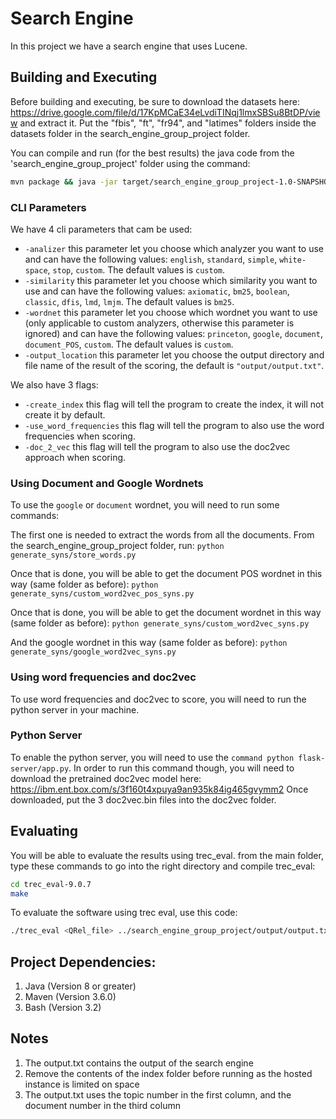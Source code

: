 # Search Engine
In this project we have a search engine that uses Lucene.
## Building and Executing

Before building and executing, be sure to download the datasets here: https://drive.google.com/file/d/17KpMCaE34eLvdiTINqj1lmxSBSu8BtDP/view and extract it.
Put the "fbis", "ft", "fr94", and "latimes" folders inside the datasets folder in the search_engine_group_project folder.

You can compile and run (for the best results) the java code from the 'search_engine_group_project' folder using the command:
```sh
mvn package && java -jar target/search_engine_group_project-1.0-SNAPSHOT.jar -use_word_frequencies -create_index -doc_2_vec
```

### CLI Parameters

We have 4 cli parameters that cam be used:
- ```-analizer``` this parameter let you choose which analyzer you want to use and can have the following values: 
```english```, ```standard```, ```simple```, ```white-space```, ```stop```, ```custom```.
The default values is ```custom```.
- ```-similarity``` this parameter let you choose which similarity you want to use and can have the following values: 
```axiomatic```, ```bm25```, ```boolean```, ```classic```, ```dfis```, ```lmd```, ```lmjm```.
The default values is ```bm25```.
- ```-wordnet``` this parameter let you choose which wordnet you want to use (only applicable to custom analyzers, otherwise this parameter is ignored)
 and can have the following values: ```princeton```, ```google```, ```document```, ```document_POS```, ```custom```.
The default values is ```custom```.
- ```-output_location``` this parameter let you choose the output directory and file name of the result of the scoring, the default is ```"output/output.txt"```.

We also have 3 flags:
- ```-create_index``` this flag will tell the program to create the index, it will not create it by default.
- ```-use_word_frequencies``` this flag will tell the program to also use the word frequencies when scoring.
- ```-doc_2_vec``` this flag will tell the program to also use the doc2vec approach when scoring.

### Using Document and Google Wordnets

To use the ```google``` or ```document``` wordnet, you will need to run some commands:

The first one is needed to extract the words from all the documents. From the search_engine_group_project folder, run:
```python generate_syns/store_words.py```

Once that is done, you will be able to get the document POS wordnet in this way (same folder as before):
```python generate_syns/custom_word2vec_pos_syns.py```

Once that is done, you will be able to get the document wordnet in this way (same folder as before):
```python generate_syns/custom_word2vec_syns.py```

And the google wordnet in this way (same folder as before):
```python generate_syns/google_word2vec_syns.py```

### Using word frequencies and doc2vec

To use word frequencies and doc2vec to score, you will need to run the python server in your machine.

### Python Server

To enable the python server, you will need to use the ```command python flask-server/app.py```.
In order to run this command though, you will need to download the pretrained doc2vec model here: https://ibm.ent.box.com/s/3f160t4xpuya9an935k84ig465gvymm2
Once downloaded, put the 3 doc2vec.bin files into the doc2vec folder.

## Evaluating

You will be able to evaluate the results using trec_eval.
from the main folder, type these commands to go into the right directory and compile trec_eval:
```sh
cd trec_eval-9.0.7
make
```

To evaluate the software using trec eval, use this code:
```sh
./trec_eval <QRel_file> ../search_engine_group_project/output/output.txt
```


## Project Dependencies:
1. Java (Version 8 or greater)
2. Maven (Version 3.6.0)
3. Bash (Version 3.2)

## Notes
1. The output.txt contains the output of the search engine
2. Remove the contents of the index folder before running as the hosted instance is limited on space
3. The output.txt uses the topic number in the first column, and the document number in the third column

